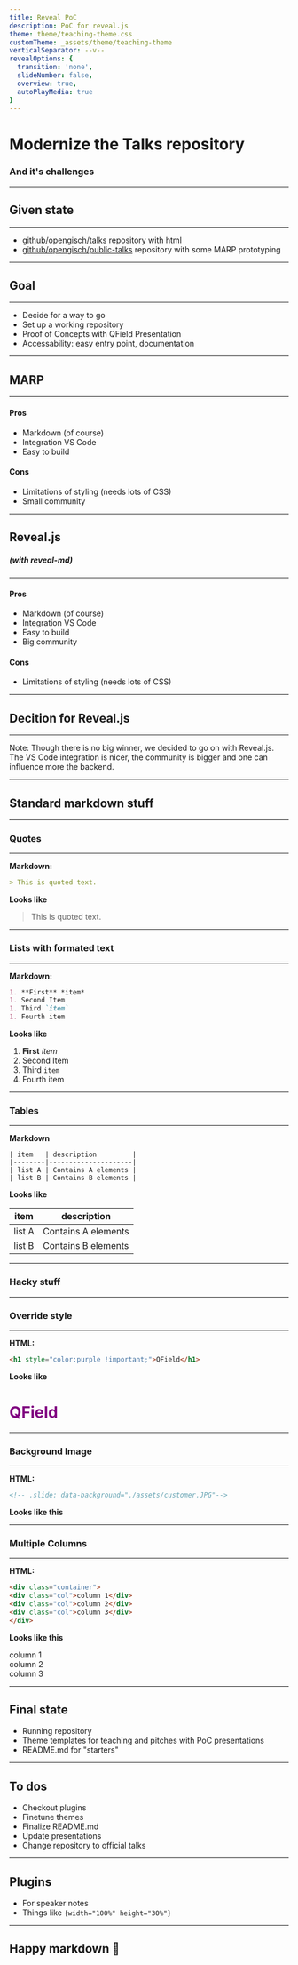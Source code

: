 ```yaml
---
title: Reveal PoC
description: PoC for reveal.js
theme: theme/teaching-theme.css
customTheme: _assets/theme/teaching-theme
verticalSeparator: --v--
revealOptions: {
  transition: 'none',
  slideNumber: false,
  overview: true,
  autoPlayMedia: true
}
---
```


# Modernize the Talks repository
<h3 class=dark>And it's challenges</h3>

---

## Given state
----

- [github/opengisch/talks](github/opengisch/talks) repository with html
- [github/opengisch/public-talks](github/opengisch/public-talks) repository with some MARP prototyping

---

##  Goal
----

- Decide for a way to go
- Set up a working repository
- Proof of Concepts with QField Presentation
- Accessability: easy entry point, documentation

---

## MARP
----
<div class="container">
<div class="col">

#### Pros 

- Markdown (of course)
- Integration VS Code
- Easy to build
</div>
<div class="col">

#### Cons

- Limitations of styling (needs lots of CSS)
- Small community
</div>

---

## Reveal.js 
##### (with reveal-md)
----

<div class="container">
<div class="col">

####  Pros

- Markdown (of course)
- Integration VS Code
- Easy to build
- Big community
</div>
<div class="col">

#### Cons

- Limitations of styling (needs lots of CSS)
</div>

---

## Decition for Reveal.js
----

Note: Though there is no big winner, we decided to go on with Reveal.js. The VS Code integration is nicer, the community is bigger and one can influence more the backend.

---

## Standard markdown stuff

---

### Quotes
----

**Markdown:**

```md
> This is quoted text.
```

**Looks like**

> This is quoted text.

---

### Lists with formated text
----

**Markdown:**
```md
1. **First** *item*
1. Second Item
1. Third `item`
1. Fourth item
```

**Looks like**

1. **First** *item*
1. Second Item
1. Third `item`
1. Fourth item

---

### Tables
----

<div class="container">
<div class="col">

**Markdown**

```{md}
| item   | description         |
|--------|---------------------|
| list A | Contains A elements |
| list B | Contains B elements |
```

</div>
<div class="col">

**Looks like**

| item   | description         |
|--------|---------------------|
| list A | Contains A elements |
| list B | Contains B elements |

</div>

---

### Hacky stuff

---

### Override style
----

**HTML:**
```html
<h1 style="color:purple !important;">QField</h1>
```

**Looks like**

<h1 style="color:purple !important;">QField</h1>

---

### Background Image
----

**HTML:**
```html
<!-- .slide: data-background="./assets/customer.JPG"-->
```

**Looks like this**

---

### Multiple Columns
----

**HTML:**

```html
<div class="container">
<div class="col">column 1</div>
<div class="col">column 2</div>
<div class="col">column 3</div>
</div>
```

**Looks like this**

<div class="container">
<div class="col">column 1</div>
<div class="col">column 2</div>
<div class="col">column 3</div>
</div>

---

## Final state
- Running repository
- Theme templates for teaching and pitches with PoC presentations
- README.md for "starters"

---

## To dos
- Checkout plugins
- Finetune themes
- Finalize README.md
- Update presentations
- Change repository to official talks

---

## Plugins 
- For speaker notes
- Things like `{width="100%" height="30%"}`

---

## Happy markdown 🎉
